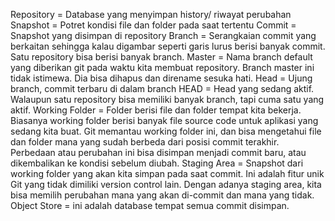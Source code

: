 Repository = Database yang menyimpan history/ riwayat perubahan
Snapshot = Potret kondisi file dan folder pada saat tertentu
Commit = Snapshot yang disimpan di repository
Branch = Serangkaian commit yang berkaitan sehingga kalau digambar seperti garis lurus berisi banyak commit. Satu repository bisa berisi banyak branch.
Master = Nama branch default yang diberikan git pada waktu kita membuat repository. Branch master ini tidak istimewa. Dia bisa dihapus dan direname sesuka hati.
Head = Ujung branch, commit terbaru di dalam branch
HEAD = Head yang sedang aktif. Walaupun satu repository bisa memiliki banyak branch, tapi cuma satu yang aktif.
Working Folder = Folder berisi file dan folder tempat kita bekerja. Biasanya working folder berisi banyak file source code untuk aplikasi yang sedang kita buat. Git memantau working folder ini, dan bisa mengetahui file dan folder mana yang sudah berbeda dari posisi commit terakhir. Perbedaan atau perubahan ini bisa disimpan menjadi commit baru, atau dikembalikan ke kondisi sebelum diubah.
Staging Area = Snapshot dari working folder yang akan kita simpan pada saat commit. Ini adalah fitur unik Git yang tidak dimiliki version control lain. Dengan adanya staging area, kita bisa memilih perubahan mana yang akan di-commit dan mana yang tidak.
Object Store = ini adalah database tempat semua commit disimpan.
